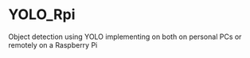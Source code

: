 # YOLO_Rpi
Object detection using YOLO implementing on both on personal PCs or remotely on a Raspberry Pi

